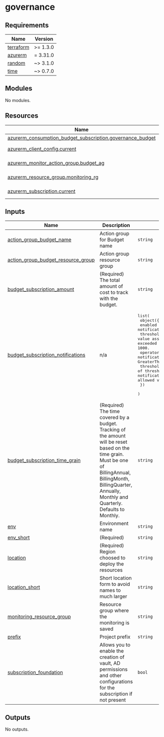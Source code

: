 # governance

<!-- markdownlint-disable -->
<!-- BEGINNING OF PRE-COMMIT-TERRAFORM DOCS HOOK -->
## Requirements

| Name | Version |
|------|---------|
| <a name="requirement_terraform"></a> [terraform](#requirement\_terraform) | >= 1.3.0 |
| <a name="requirement_azurerm"></a> [azurerm](#requirement\_azurerm) | = 3.31.0 |
| <a name="requirement_random"></a> [random](#requirement\_random) | ~> 3.1.0 |
| <a name="requirement_time"></a> [time](#requirement\_time) | ~> 0.7.0 |

## Modules

No modules.

## Resources

| Name | Type |
|------|------|
| [azurerm_consumption_budget_subscription.governance_budget](https://registry.terraform.io/providers/hashicorp/azurerm/3.31.0/docs/resources/consumption_budget_subscription) | resource |
| [azurerm_client_config.current](https://registry.terraform.io/providers/hashicorp/azurerm/3.31.0/docs/data-sources/client_config) | data source |
| [azurerm_monitor_action_group.budget_ag](https://registry.terraform.io/providers/hashicorp/azurerm/3.31.0/docs/data-sources/monitor_action_group) | data source |
| [azurerm_resource_group.monitoring_rg](https://registry.terraform.io/providers/hashicorp/azurerm/3.31.0/docs/data-sources/resource_group) | data source |
| [azurerm_subscription.current](https://registry.terraform.io/providers/hashicorp/azurerm/3.31.0/docs/data-sources/subscription) | data source |

## Inputs

| Name | Description | Type | Default | Required |
|------|-------------|------|---------|:--------:|
| <a name="input_action_group_budget_name"></a> [action\_group\_budget\_name](#input\_action\_group\_budget\_name) | Action group for Budget name | `string` | n/a | yes |
| <a name="input_action_group_budget_resource_group"></a> [action\_group\_budget\_resource\_group](#input\_action\_group\_budget\_resource\_group) | Action group resource group | `string` | n/a | yes |
| <a name="input_budget_subscription_amount"></a> [budget\_subscription\_amount](#input\_budget\_subscription\_amount) | (Required) The total amount of cost to track with the budget. | `string` | n/a | yes |
| <a name="input_budget_subscription_notifications"></a> [budget\_subscription\_notifications](#input\_budget\_subscription\_notifications) | n/a | <pre>list(<br>    object({<br>      enabled        = bool   # (Optional) Should the notification be enabled?<br>      threshold      = number #(Required) Threshold value associated with a notification. Notification is sent when the cost exceeded the threshold. It is always percent and has to be between 0 and 1000.<br>      operator       = string # (Required) The comparison operator for the notification. Must be one of EqualTo, GreaterThan, or GreaterThanOrEqualTo.<br>      threshold_type = string # (Optional) The type of threshold for the notification. This determines whether the notification is triggered by forecasted costs or actual costs. The allowed values are Actual and Forecasted. Default is Actual.<br>    })<br>  )</pre> | n/a | yes |
| <a name="input_budget_subscription_time_grain"></a> [budget\_subscription\_time\_grain](#input\_budget\_subscription\_time\_grain) | (Required) The time covered by a budget. Tracking of the amount will be reset based on the time grain. Must be one of BillingAnnual, BillingMonth, BillingQuarter, Annually, Monthly and Quarterly. Defaults to Monthly. | `string` | n/a | yes |
| <a name="input_env"></a> [env](#input\_env) | Environment name | `string` | `""` | no |
| <a name="input_env_short"></a> [env\_short](#input\_env\_short) | (Required) | `string` | n/a | yes |
| <a name="input_location"></a> [location](#input\_location) | (Required) Region choosed to deploy the resources | `string` | `"West Europe"` | no |
| <a name="input_location_short"></a> [location\_short](#input\_location\_short) | Short location form to avoid names to much larger | `string` | `"weu"` | no |
| <a name="input_monitoring_resource_group"></a> [monitoring\_resource\_group](#input\_monitoring\_resource\_group) | Resource group where the monitoring is saved | `string` | n/a | yes |
| <a name="input_prefix"></a> [prefix](#input\_prefix) | Project prefix | `string` | n/a | yes |
| <a name="input_subscription_foundation"></a> [subscription\_foundation](#input\_subscription\_foundation) | Allows you to enable the creation of vault, AD permissions and other configurations for the subscription if not present | `bool` | `false` | no |

## Outputs

No outputs.
<!-- END OF PRE-COMMIT-TERRAFORM DOCS HOOK -->
